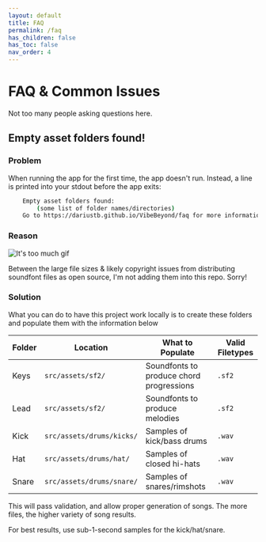 ```yaml
---
layout: default
title: FAQ
permalink: /faq
has_children: false
has_toc: false
nav_order: 4
---
```


# FAQ & Common Issues
Not too many people asking questions here.

## Empty asset folders found!
### Problem
When running the app for the first time, the app doesn't run. Instead, a line is printed into your stdout before the app exits:
```sh
    Empty asset folders found:
        (some list of folder names/directories)
    Go to https://dariustb.github.io/VibeBeyond/faq for more information
```

### Reason
![It's too much gif](https://media2.giphy.com/media/25pONnxiVNYbLJWO41/giphy.gif?cid=ecf05e47o4f2cajgxd71tfhhbaf7lx2hxvakpbwbdalui5jn&rid=giphy.gif&ct=g)

Between the large file sizes & likely copyright issues from distributing soundfont files as open source, I'm not adding them into this repo. Sorry!

### Solution
What you can do to have this project work locally is to create these folders and populate them with the information below

| Folder | Location | What to Populate | Valid Filetypes |
|--------|----------|------------------|-----------------|
|Keys|`src/assets/sf2/`|Soundfonts to produce chord progressions|`.sf2`|
|Lead|`src/assets/sf2/`|Soundfonts to produce melodies|`.sf2`|
|Kick|`src/assets/drums/kicks/`|Samples of kick/bass drums|`.wav`|
|Hat|`src/assets/drums/hat/`|Samples of closed hi-hats|`.wav`|
|Snare|`src/assets/drums/snare/`|Samples of snares/rimshots|`.wav`|

This will pass validation, and allow proper generation of songs. The more files, the higher variety of song results.

For best results, use sub-1-second samples for the kick/hat/snare.
